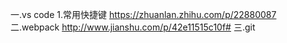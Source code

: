 一.vs code
1.常用快捷键
https://zhuanlan.zhihu.com/p/22880087
二.webpack
http://www.jianshu.com/p/42e11515c10f#
三.git